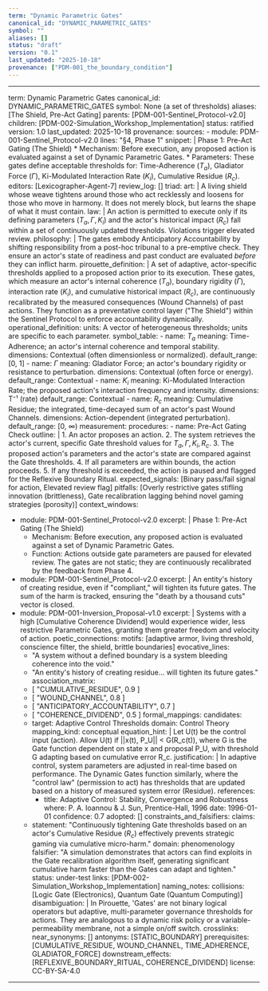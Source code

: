 ```yaml
---
term: "Dynamic Parametric Gates"
canonical_id: "DYNAMIC_PARAMETRIC_GATES"
symbol: ""
aliases: []
status: "draft"
version: "0.1"
last_updated: "2025-10-18"
provenance: ["PDM-001_the_boundary_condition"]
---
```


---
term: Dynamic Parametric Gates
canonical_id: DYNAMIC_PARAMETRIC_GATES
symbol: None (a set of thresholds)
aliases: [The Shield, Pre-Act Gating]
parents: [PDM-001-Sentinel_Protocol-v2.0]
children: [PDM-002-Simulation_Workshop_Implementation]
status: ratified
version: 1.0
last_updated: 2025-10-18
provenance:
  sources:
    - module: PDM-001-Sentinel_Protocol-v2.0
      lines: "§4, Phase 1"
      snippet: |
        Phase 1: Pre-Act Gating (The Shield)
        * Mechanism: Before execution, any proposed action is evaluated against a set of Dynamic Parametric Gates.
        * Parameters: These gates define acceptable thresholds for: Time-Adherence ($T_a$), Gladiator Force ($\Gamma$), Ki-Modulated Interaction Rate ($K_i$), Cumulative Residue ($R_c$).
  editors: [Lexicographer-Agent-7]
  review_log: []
triad:
  art: |
    A living shield whose weave tightens around those who act recklessly and loosens for those who move in harmony. It does not merely block, but learns the shape of what it must contain.
  law: |
    An action is permitted to execute only if its defining parameters ($T_a, \Gamma, K_i$) and the actor's historical impact ($R_c$) fall within a set of continuously updated thresholds. Violations trigger elevated review.
  philosophy: |
    The gates embody Anticipatory Accountability by shifting responsibility from a post-hoc tribunal to a pre-emptive check. They ensure an actor's state of readiness and past conduct are evaluated *before* they can inflict harm.
pirouette_definition: |
  A set of adaptive, actor-specific thresholds applied to a proposed action prior to its execution. These gates, which measure an actor's internal coherence ($T_a$), boundary rigidity ($\Gamma$), interaction rate ($K_i$), and cumulative historical impact ($R_c$), are continuously recalibrated by the measured consequences (Wound Channels) of past actions. They function as a preventative control layer ("The Shield") within the Sentinel Protocol to enforce accountability dynamically.
operational_definition:
  units: A vector of heterogeneous thresholds; units are specific to each parameter.
  symbol_table:
    - name: $T_a$
      meaning: Time-Adherence; an actor's internal coherence and temporal stability.
      dimensions: Contextual (often dimensionless or normalized).
      default_range: [0, 1]
    - name: $\Gamma$
      meaning: Gladiator Force; an actor's boundary rigidity or resistance to perturbation.
      dimensions: Contextual (often force or energy).
      default_range: Contextual
    - name: $K_i$
      meaning: Ki-Modulated Interaction Rate; the proposed action's interaction frequency and intensity.
      dimensions: T⁻¹ (rate)
      default_range: Contextual
    - name: $R_c$
      meaning: Cumulative Residue; the integrated, time-decayed sum of an actor's past Wound Channels.
      dimensions: Action-dependent (integrated perturbation).
      default_range: [0, ∞)
  measurement:
    procedures:
      - name: Pre-Act Gating Check
        outline: |
          1. An actor proposes an action.
          2. The system retrieves the actor's current, specific Gate threshold values for $T_a, \Gamma, K_i, R_c$.
          3. The proposed action's parameters and the actor's state are compared against the Gate thresholds.
          4. If all parameters are within bounds, the action proceeds.
          5. If any threshold is exceeded, the action is paused and flagged for the Reflexive Boundary Ritual.
        expected_signals: [Binary pass/fail signal for action, Elevated review flag]
        pitfalls: [Overly restrictive gates stifling innovation (brittleness), Gate recalibration lagging behind novel gaming strategies (porosity)]
context_windows:
  - module: PDM-001-Sentinel_Protocol-v2.0
    excerpt: |
      Phase 1: Pre-Act Gating (The Shield)
      * Mechanism: Before execution, any proposed action is evaluated against a set of Dynamic Parametric Gates.
      * Function: Actions outside gate parameters are paused for elevated review. The gates are not static; they are continuously recalibrated by the feedback from Phase 4.
  - module: PDM-001-Sentinel_Protocol-v2.0
    excerpt: |
      An entity's history of creating residue, even if "compliant," will tighten its future gates. The sum of the harm is tracked, ensuring the "death by a thousand cuts" vector is closed.
  - module: PDM-001-Inversion_Proposal-v1.0
    excerpt: |
      Systems with a high [Cumulative Coherence Dividend] would experience wider, less restrictive Parametric Gates, granting them greater freedom and velocity of action.
poetic_connections:
  motifs: [adaptive armor, living threshold, conscience filter, the shield, brittle boundaries]
  evocative_lines:
    - "A system without a defined boundary is a system bleeding coherence into the void."
    - "An entity's history of creating residue... will tighten its future gates."
  association_matrix:
    - [ "CUMULATIVE_RESIDUE", 0.9 ]
    - [ "WOUND_CHANNEL", 0.8 ]
    - [ "ANTICIPATORY_ACCOUNTABILITY", 0.7 ]
    - [ "COHERENCE_DIVIDEND", 0.5 ]
formal_mappings:
  candidates:
    - target: Adaptive Control Thresholds
      domain: Control Theory
      mapping_kind: conceptual
      equation_hint: |
        Let U(t) be the control input (action). Allow U(t) if ||x(t), P_U|| < G(R_c(t)), where G is the Gate function dependent on state x and proposal P_U, with threshold G adapting based on cumulative error R_c.
      justification: |
        In adaptive control, system parameters are adjusted in real-time based on performance. The Dynamic Gates function similarly, where the "control law" (permission to act) has thresholds that are updated based on a history of measured system error (Residue).
      references:
        - title: Adaptive Control: Stability, Convergence and Robustness
          where: P. A. Ioannou & J. Sun, Prentice-Hall, 1996
          date: 1996-01-01
      confidence: 0.7
  adopted: []
constraints_and_falsifiers:
  claims:
    - statement: "Continuously tightening Gate thresholds based on an actor's Cumulative Residue ($R_c$) effectively prevents strategic gaming via cumulative micro-harm."
      domain: phenomenology
      falsifier: "A simulation demonstrates that actors can find exploits in the Gate recalibration algorithm itself, generating significant cumulative harm faster than the Gates can adapt and tighten."
      status: under-test
      links: [PDM-002-Simulation_Workshop_Implementation]
naming_notes:
  collisions: [Logic Gate (Electronics), Quantum Gate (Quantum Computing)]
  disambiguation: |
    In Pirouette, 'Gates' are not binary logical operators but adaptive, multi-parameter governance thresholds for actions. They are analogous to a dynamic risk policy or a variable-permeability membrane, not a simple on/off switch.
crosslinks:
  near_synonyms: []
  antonyms: [STATIC_BOUNDARY]
  prerequisites: [CUMULATIVE_RESIDUE, WOUND_CHANNEL, TIME_ADHERENCE, GLADIATOR_FORCE]
  downstream_effects: [REFLEXIVE_BOUNDARY_RITUAL, COHERENCE_DIVIDEND]
license: CC-BY-SA-4.0
---